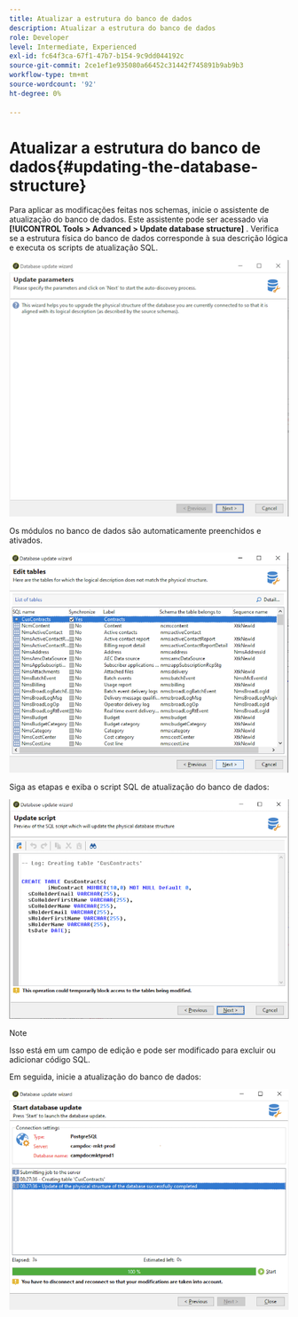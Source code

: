 ```yaml
---
title: Atualizar a estrutura do banco de dados
description: Atualizar a estrutura do banco de dados
role: Developer
level: Intermediate, Experienced
exl-id: fc64f3ca-67f1-47b7-b154-9c9dd044192c
source-git-commit: 2ce1ef1e935080a66452c31442f745891b9ab9b3
workflow-type: tm+mt
source-wordcount: '92'
ht-degree: 0%

---
```


# Atualizar a estrutura do banco de dados{#updating-the-database-structure}

Para aplicar as modificações feitas nos schemas, inicie o assistente de atualização do banco de dados. Este assistente pode ser acessado via **[!UICONTROL Tools > Advanced > Update database structure]** . Verifica se a estrutura física do banco de dados corresponde à sua descrição lógica e executa os scripts de atualização SQL.

![](assets/schema_update.png)

Os módulos no banco de dados são automaticamente preenchidos e ativados.

![](assets/schema_update_select2.png)

Siga as etapas e exiba o script SQL de atualização do banco de dados:

![](assets/schema_update2.png)

>[!NOTE]
>
>Isso está em um campo de edição e pode ser modificado para excluir ou adicionar código SQL.

Em seguida, inicie a atualização do banco de dados:

![](assets/schema_update3.png)
